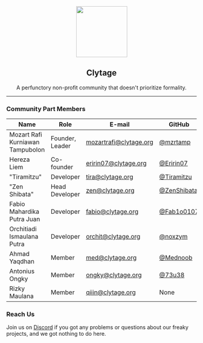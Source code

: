 <div align="center">
    <img src="https://cdn.clytage.org/images/logo.png" width="135">
    <h2>Clytage</h2>
    <p>A perfunctory non-profit community that doesn't prioritize formality.</p>
</div>

<hr />

### Community Part Members
| Name                             | Role            | E-mail                 | GitHub                                       | Discord     |
|----------------------------------|-----------------|------------------------|----------------------------------------------|-------------|
| Mozart Rafi Kurniawan Tampubolon | Founder, Leader | mozartrafi@clytage.org | [@mzrtamp](https://github.com/mzrtamp)       | mozartrafi  |
| Hereza Liem                      | Co-founder      | eririn07@clytage.org   | [@Eririn07](https://github.com/Eririn07)     | eririn07    |
| "Tiramitzu"                      | Developer       | tira@clytage.org       | [@Tiramitzu](https://github.com/Tiramitzu)   | tiramitzu   |
| "Zen Shibata"                    | Head Developer  | zen@clytage.org        | [@ZenShibata](https://github.com/ZenShibata) | senomarseno |
| Fabio Mahardika Putra Juan       | Developer       | fabio@clytage.org      | [@Fab1o0107](https://github.com/Fab1o0107)   | fab1o.fx    |
| Orchitiadi Ismaulana Putra       | Developer       | orchit@clytage.org     | [@noxzym](https://github.com/noxzym)         | noxzym      |
| Ahmad Yaqdhan                    | Member          | med@clytage.org        | [@Mednoob](https://github.com/Mednoob)       | mednoob     |
| Antonius Ongky                   | Member          | ongky@clytage.org      | [@73u38](https://github.com/73u38)           | chengxiao   |
| Rizky Maulana                    | Member          | qiiin@clytage.org      | None                                         | lordqiiin   |

### Reach Us
<p>Join us on <a href="https://clytage.org/discord">Discord</a> if you got any problems or questions about our freaky projects, and we got nothing to do here.</p>
